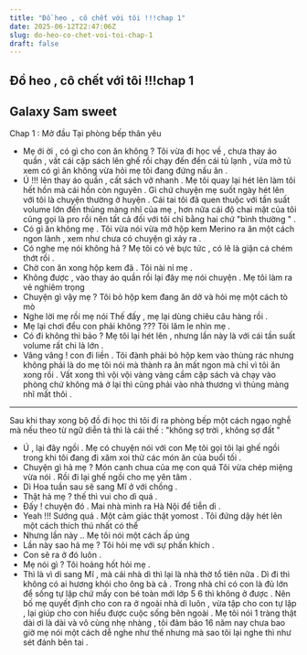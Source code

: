 ```yaml
---
title: "Đồ heo , cô chết với tôi !!!chap 1"
date: 2025-06-12T22:47:06Z
slug: do-heo-co-chet-voi-toi-chap-1
draft: false
---
```


## Đồ heo , cô chết với tôi !!!chap 1

## Galaxy Sam sweet

Chap 1 : Mở đầu
Tại phòng bếp thân yêu
- Mẹ ới ời , có gì cho con ăn không ?
Tôi vừa đi học về , chưa thay áo quần , vất cái cặp sách lên ghế rồi chạy đến đến cái tủ lạnh , vừa mở tủ xem có gì ăn không vừa hỏi mẹ tôi đang đứng nấu ăn .
- Ú !!! lên thay áo quần , cất sách vở nhanh .
Mẹ tôi quay lại hét lên làm tôi hết hồn mà cái hồn còn nguyên . Gì chứ chuyện mẹ suốt ngày hét lên với tôi là chuyện thường ở huyện . Cái tai tôi đã quen thuộc với tần suất volume lớn đến thủng màng nhĩ của mẹ , hơn nữa cái độ chai mặt của tôi cũng gọi là pro rồi nên tất cả đối với tôi chỉ bằng hai chứ "bình thường " .
- Có gì ăn không mẹ .
Tôi vừa nói vừa mở hộp kem Merino ra ăn một cách ngon lành , xem như chưa có chuyện gì xảy ra .
- Có nghe mẹ nói không hả ?
Mẹ tôi có vẻ bực tức , có lẽ là giận cá chém thớt rồi .
- Chờ con ăn xong hộp kem đã .
Tôi nài nỉ mẹ .
- Không được , vào thay áo quần rồi lại đây mẹ nói chuyện .
Mẹ tôi làm ra vẻ nghiêm trọng
- Chuyện gì vậy mẹ ?
Tôi bỏ hộp kem đang ăn dở và hỏi mẹ một cách tò mò
- Nghe lời mẹ rồi mẹ nói
Thế đấy , mẹ lại dùng chiêu câu hàng rồi .
- Mẹ lại chơi đểu con phải không ???
Tôi lăm le nhìn mẹ .
- Có đi không thì bảo ?
Mẹ tôi lại hét lên , nhưng lần này là với cái tần suất volume rất chi là lớn .
- Vâng vâng ! con đi liền .
Tôi đành phải bỏ hộp kem vào thùng rác nhưng không phải là do mẹ tôi nói mà thành ra ăn mất ngon mà chỉ vì tôi ăn xong rồi . Vất xong thì vội vội vàng vàng cầm cặp sách và chạy vào phòng chứ không mà ở lại thì cũng phải vào nhà thương vì thủng màng nhĩ mất thôi .
***
Sau khi thay xong bộ đồ đi học thì tôi đi ra phòng bếp một cách ngạo nghễ mà nếu theo từ ngữ diễn tả thì là cái thế : "không sợ trời , không sợ đất "
- Ú , lại đây ngồi . Mẹ có chuyện nói với con
Mẹ tôi gọi tôi lại ghế ngồi trong khi tôi đang đi xăm xoi thử các món ăn của buổi tối .
- Chuyện gì hả mẹ ? Món canh chua của mẹ con quá
Tôi vừa chép miệng vừa nói . Rồi đi lại ghế ngồi cho mẹ yên tâm .
- Dì Hoa tuần sau sẽ sang Mĩ ở với chồng .
- Thật hả mẹ ? thế thì vui cho dì quá .
- Đấy ! chuyện đó . Mai nhà mình ra Hà Nội để tiễn dì .
- Yeah !!! Sướng quá . Một cảm giác thật yomost .
Tôi đứng dậy hét lên một cách thích thú nhất có thể
- Nhưng lần này ..
Mẹ tôi nói một cách ấp úng
- Lần này sao hả mẹ ?
Tôi hỏi mẹ với sự phấn khích .
- Con sẽ ra ở đó luôn .
- Mẹ nói gì ?
Tôi hoảng hốt hỏi mẹ .
- Thì là vì dì sang Mĩ , mà cái nhà dì thì lại là nhà thờ tổ tiên nữa . Dì đi thì không có ai hương khói cho ông bà cả . Trong nhà chỉ có con là đủ lớn để sống tự lập chứ mấy con bé toàn mới lớp 5 6 thì không ở được . Nên bố mẹ quyết định cho con ra ở ngoài nhà dì luôn , vừa tập cho con tự lập , lại giúp cho con hiểu được cuộc sống bên ngoài .
Mẹ tôi nói 1 tràng thật dài ơi là dài và vô cùng nhẹ nhàng , tôi đảm bảo 16 năm nay chưa bao giờ mẹ nói một cách dễ nghe như thế nhưng mà sao tôi lại nghe thì như sét đánh bên tai .